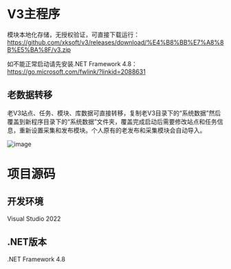 # V3主程序
模块本地化存储，无授权验证，可直接下载运行：https://github.com/xksoft/v3/releases/download/%E4%B8%BB%E7%A8%8B%E5%BA%8F/v3.zip

如不能正常启动请先安装.NET Framework 4.8：https://go.microsoft.com/fwlink/?linkid=2088631


## 老数据转移
老V3站点、任务、模块、库数据可直接转移，复制老V3目录下的“系统数据”然后覆盖到新程序目录下的“系统数据”文件夹，覆盖完成启动后需要修改站点和任务信息，重新设置采集和发布模块。个人原有的老发布和采集模块会自动导入。

![image](https://user-images.githubusercontent.com/24860541/141955497-a9a209d3-acd5-472a-9796-ce50bbcb26d5.png)



# 项目源码
## 开发环境
Visual Studio 2022
## .NET版本
.NET Framework 4.8

